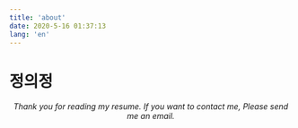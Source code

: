 ```yaml
---
title: 'about'
date: 2020-5-16 01:37:13
lang: 'en'
---
```


# 정의정

<div align="center">

_Thank you for reading my resume. If you want to contact me, Please send me an email._

</div>
